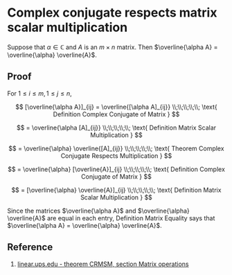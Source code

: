 # Complex conjugate respects matrix scalar multiplication

Suppose that $\alpha \in \mathbb{C}$ and $A$ is an $m \times n$ matrix. Then $\overline{\alpha A} = \overline{\alpha} \overline{A}$.

## Proof

For $1 \leq i \leq m, 1 \leq j \leq n$,

$$
[\overline{\alpha A}]_{ij} = \overline{[\alpha A]_{ij}}
\\;\\;\\;\\;\\;
\text{ Definition Complex Conjugate of Matrix }
$$

$$
= \overline{\alpha [A]_{ij}}
\\;\\;\\;\\;\\;
\text{ Definition Matrix Scalar Multiplication }
$$

$$
= \overline{\alpha} \overline{[A]_{ij}}
\\;\\;\\;\\;\\;
\text{ Theorem Complex Conjugate Respects Multiplication }
$$

$$
= \overline{\alpha} [\overline{A}]_{ij}
\\;\\;\\;\\;\\;
\text{ Definition Complex Conjugate of Matrix }
$$

$$
= [\overline{\alpha} \overline{A}]_{ij}
\\;\\;\\;\\;\\;
\text{ Definition Matrix Scalar Multiplication }
$$


Since the matrices $\overline{\alpha A}$ and $\overline{\alpha} \overline{A}$ are equal in each entry, Definition Matrix Equality says that $\overline{\alpha A} = \overline{\alpha} \overline{A}$.

## Reference

1. [linear.ups.edu - theorem CRMSM, section Matrix operations](http://linear.ups.edu/html/section-MO.html)